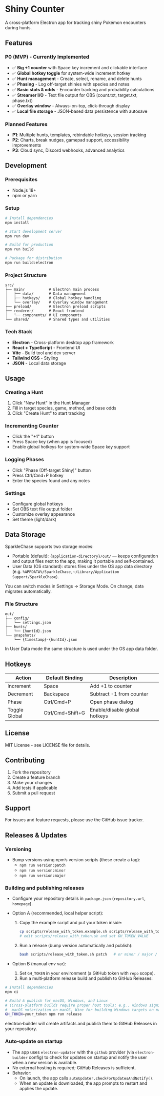 # Shiny Counter

A cross-platform Electron app for tracking shiny Pokémon encounters during hunts.

## Features

### P0 (MVP) - Currently Implemented
- ✅ **Big +1 counter** with Space key increment and clickable interface
- ✅ **Global hotkey toggle** for system-wide increment hotkey
- ✅ **Hunt management** - Create, select, rename, and delete hunts
- ✅ **Phasing** - Log off-target shinies with species and notes
- ✅ **Basic stats & odds** - Encounter tracking and probability calculations
- ✅ **Streamer I/O** - Text file output for OBS (count.txt, target.txt, phase.txt)
- ✅ **Overlay window** - Always-on-top, click-through display
- ✅ **Local file storage** - JSON-based data persistence with autosave

### Planned Features
- **P1**: Multiple hunts, templates, rebindable hotkeys, session tracking
- **P2**: Charts, break nudges, gamepad support, accessibility improvements
- **P3**: Cloud sync, Discord webhooks, advanced analytics

## Development

### Prerequisites
- Node.js 18+ 
- npm or yarn

### Setup
```bash
# Install dependencies
npm install

# Start development server
npm run dev

# Build for production
npm run build

# Package for distribution
npm run build:electron
```

### Project Structure
```
src/
├── main/           # Electron main process
│   ├── data/       # Data management
│   ├── hotkeys/    # Global hotkey handling
│   └── overlay/    # Overlay window management
├── preload/        # Electron preload scripts
├── renderer/       # React frontend
│   └── components/ # UI components
└── shared/         # Shared types and utilities
```

### Tech Stack
- **Electron** - Cross-platform desktop app framework
- **React + TypeScript** - Frontend UI
- **Vite** - Build tool and dev server
- **Tailwind CSS** - Styling
- **JSON** - Local data storage

## Usage

### Creating a Hunt
1. Click "New Hunt" in the Hunt Manager
2. Fill in target species, game, method, and base odds
3. Click "Create Hunt" to start tracking

### Incrementing Counter
- Click the "+1" button
- Press Space key (when app is focused)
- Enable global hotkeys for system-wide Space key support

### Logging Phases
- Click "Phase (Off-target Shiny)" button
- Press Ctrl/Cmd+P hotkey
- Enter the species found and any notes

### Settings
- Configure global hotkeys
- Set OBS text file output folder
- Customize overlay appearance
- Set theme (light/dark)

## Data Storage

SparkleChase supports two storage modes:

- Portable (default): `{application-directory}/out/` — keeps configuration and output files next to the app, making it portable and self‑contained.
- User Data (OS standard): stores files under the OS app data directory (e.g. `%APPDATA%/SparkleChase`, `~/Library/Application Support/SparkleChase`).

You can switch modes in Settings → Storage Mode. On change, data migrates automatically.

### File Structure
```
out/
├── config/
│   └── settings.json
├── hunts/
│   └── {huntId}.json
└── snapshots/
    └── {timestamp}-{huntId}.json
```

In User Data mode the same structure is used under the OS app data folder.

## Hotkeys

| Action | Default Binding | Description |
|--------|----------------|-------------|
| Increment | Space | Add +1 to counter |
| Decrement | Backspace | Subtract -1 from counter |
| Phase | Ctrl/Cmd+P | Open phase dialog |
| Toggle Global | Ctrl/Cmd+Shift+G | Enable/disable global hotkeys |

## License

MIT License - see LICENSE file for details.

## Contributing

1. Fork the repository
2. Create a feature branch
3. Make your changes
4. Add tests if applicable
5. Submit a pull request

## Support

For issues and feature requests, please use the GitHub issue tracker.

## Releases & Updates

### Versioning
- Bump versions using npm’s version scripts (these create a tag):
  - `npm run version:patch`
  - `npm run version:minor`
  - `npm run version:major`

### Building and publishing releases
- Configure your repository details in `package.json` (`repository.url`, `homepage`).
- Option A (recommended, local helper script):
  1. Copy the example script and put your token inside:
     ```bash
     cp scripts/release_with_token.example.sh scripts/release_with_token.sh
     # edit scripts/release_with_token.sh and set GH_TOKEN_VALUE
     ```
  2. Run a release (bump version automatically and publish):
     ```bash
     bash scripts/release_with_token.sh patch   # or minor / major / none
     ```

- Option B (manual env var):
  1. Set `GH_TOKEN` in your environment (a GitHub token with `repo` scope).
  2. Run a multi‑platform release build and publish to GitHub Releases:

```bash
# Install dependencies
npm ci

# Build & publish for macOS, Windows, and Linux
# (Cross‑platform builds require proper host tools: e.g., Windows signing on Windows,
#  macOS notarization on macOS, Wine for building Windows targets on macOS/Linux.)
GH_TOKEN=your_token npm run release
```

electron‑builder will create artifacts and publish them to GitHub Releases in your repository.

### Auto‑update on startup
- The app uses `electron-updater` with the `github` provider (via `electron-builder` config) to check for updates on startup and notify the user when a new version is available.
- No external hosting is required; GitHub Releases is sufficient.
- Behavior:
  - On launch, the app calls `autoUpdater.checkForUpdatesAndNotify()`.
  - When an update is downloaded, the app prompts to restart and applies the update.
